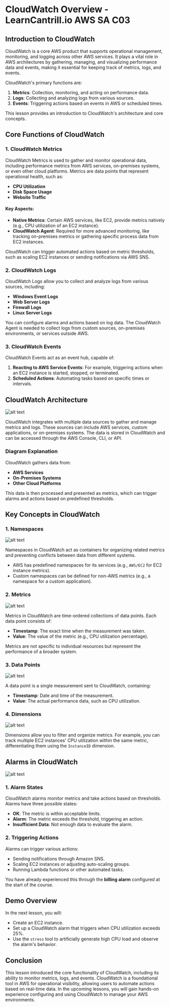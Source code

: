 # CloudWatch Overview - LearnCantrill.io AWS SA C03

## Introduction to CloudWatch

CloudWatch is a core AWS product that supports operational management, monitoring, and logging across other AWS services. It plays a vital role in AWS architectures by gathering, managing, and visualizing performance data and events, making it essential for keeping track of metrics, logs, and events.

CloudWatch's primary functions are:

1. **Metrics**: Collection, monitoring, and acting on performance data.
2. **Logs**: Collecting and analyzing logs from various sources.
3. **Events**: Triggering actions based on events in AWS or scheduled times.

This lesson provides an introduction to CloudWatch's architecture and core concepts.

## Core Functions of CloudWatch

### 1. **CloudWatch Metrics**

CloudWatch Metrics is used to gather and monitor operational data, including performance metrics from AWS services, on-premises systems, or even other cloud platforms. Metrics are data points that represent operational health, such as:

- **CPU Utilization**
- **Disk Space Usage**
- **Website Traffic**

#### Key Aspects:

- **Native Metrics**: Certain AWS services, like EC2, provide metrics natively (e.g., CPU utilization of an EC2 instance).
- **CloudWatch Agent**: Required for more advanced monitoring, like tracking on-premises metrics or gathering specific process data from EC2 instances.

CloudWatch can trigger automated actions based on metric thresholds, such as scaling EC2 instances or sending notifications via AWS SNS.

### 2. **CloudWatch Logs**

CloudWatch Logs allow you to collect and analyze logs from various sources, including:

- **Windows Event Logs**
- **Web Server Logs**
- **Firewall Logs**
- **Linux Server Logs**

You can configure alarms and actions based on log data. The CloudWatch Agent is needed to collect logs from custom sources, on-premises environments, or services outside AWS.

### 3. **CloudWatch Events**

CloudWatch Events act as an event hub, capable of:

1. **Reacting to AWS Service Events**: For example, triggering actions when an EC2 instance is started, stopped, or terminated.
2. **Scheduled Actions**: Automating tasks based on specific times or intervals.

## CloudWatch Architecture

![alt text](image-20.png)

CloudWatch integrates with multiple data sources to gather and manage metrics and logs. These sources can include AWS services, custom applications, or on-premises systems. The data is stored in CloudWatch and can be accessed through the AWS Console, CLI, or API.

### Diagram Explanation

CloudWatch gathers data from:

- **AWS Services**
- **On-Premises Systems**
- **Other Cloud Platforms**

This data is then processed and presented as metrics, which can trigger alarms and actions based on predefined thresholds.

## Key Concepts in CloudWatch

### 1. **Namespaces**

![alt text](image-21.png)

Namespaces in CloudWatch act as containers for organizing related metrics and preventing conflicts between data from different systems.

- AWS has predefined namespaces for its services (e.g., `AWS/EC2` for EC2 instance metrics).
- Custom namespaces can be defined for non-AWS metrics (e.g., a namespace for a custom application).

### 2. **Metrics**

![alt text](image-22.png)

Metrics in CloudWatch are time-ordered collections of data points. Each data point consists of:

- **Timestamp**: The exact time when the measurement was taken.
- **Value**: The value of the metric (e.g., CPU utilization percentage).

Metrics are not specific to individual resources but represent the performance of a broader system.

### 3. **Data Points**

![alt text](image-23.png)

A data point is a single measurement sent to CloudWatch, containing:

- **Timestamp**: Date and time of the measurement.
- **Value**: The actual performance data, such as CPU utilization.

### 4. **Dimensions**

![alt text](image-24.png)

Dimensions allow you to filter and organize metrics. For example, you can track multiple EC2 instances' CPU utilization within the same metric, differentiating them using the `InstanceID` dimension.

## Alarms in CloudWatch

![alt text](image-25.png)

### 1. **Alarm States**

CloudWatch alarms monitor metrics and take actions based on thresholds. Alarms have three possible states:

- **OK**: The metric is within acceptable limits.
- **Alarm**: The metric exceeds the threshold, triggering an action.
- **Insufficient Data**: Not enough data to evaluate the alarm.

### 2. **Triggering Actions**

Alarms can trigger various actions:

- Sending notifications through Amazon SNS.
- Scaling EC2 instances or adjusting auto-scaling groups.
- Running Lambda functions or other automated tasks.

You have already experienced this through the **billing alarm** configured at the start of the course.

## Demo Overview

In the next lesson, you will:

- Create an EC2 instance.
- Set up a CloudWatch alarm that triggers when CPU utilization exceeds 25%.
- Use the `stress` tool to artificially generate high CPU load and observe the alarm's behavior.

## Conclusion

This lesson introduced the core functionality of CloudWatch, including its ability to monitor metrics, logs, and events. CloudWatch is a foundational tool in AWS for operational visibility, allowing users to automate actions based on real-time data. In the upcoming lessons, you will gain hands-on experience configuring and using CloudWatch to manage your AWS environments.

